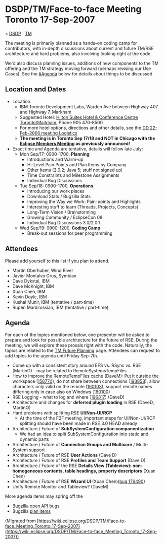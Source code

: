

DSDP/TM/Face-to-face Meeting Toronto 17-Sep-2007
================================================

< [DSDP](/DSDP "DSDP")‎ | [TM](/DSDP/TM "DSDP/TM")

The meeting is primarily planned as a hands-on coding camp for contributors, with in-depth discussions about current and future TM/RSE architecture and hard problems, also involving looking right at the code.

We'd also discuss planning issues, additions of new components to the TM offering and the TM strategy moving forward (perhaps revising our Use Cases). See the [#Agenda](#Agenda) below for details about things to be discussed.

Location and Dates
------------------

*   Location:
    *   IBM Toronto Development Labs, Warden Ave between Highway 407 and Highway 7, Markham
    *   Suggested Hotel: [Hilton Suites Hotel & Conference Centre Toronto/Markham](http://www.hilton.com/en/hi/hotels/index.jhtml;jsessionid=4KXATC2AU1HHJJ31AOQMISQ?ctyhocn=YYZAPHF), Phone 905 470-8500
    *   For more hotel options, directions and other details, see the [DD 22-Feb-2006 meeting Logistics](/DSDP-DD_Face-to-face_Toronto_22-Feb-2006#Logistics "DSDP-DD Face-to-face Toronto 22-Feb-2006")
    *   **The meeting is in Toronto Sep 17/18 and NOT in Chicago with the [Eclipse Members Meeting](http://dev.eclipse.org/mhonarc/lists/eclipse.org-committers/msg00377.html) as previously announced!**
*   Exact time and Agenda are tentative, details will follow late July:
    *   Mon Sep/17: 0900-1700, **Planning**
        *   Introductions and Warm-up
        *   Hi-Level Pain Points and Plan Items by Company
        *   Other Items (2.0.2; Java 5; stuff not signed up)
        *   Time Constraints and Milestone Assignments
        *   Individual Bug Discussions
    *   Tue Sep/18: 0900-1700, **Operations**
        *   Introducing our work places
        *   Download Stats / Bugzilla Stats
        *   Improving the Way we Work: Pain-points and Highlights
        *   Interesting stuff to learn (Threads, Projects, Concepts)
        *   Long-Term Vision / Brainstorming
        *   Growing Community / EclipseCon 08
        *   Individual Bug Discussions 3.0/2.0.1
    *   Wed Sep/19: 0900-1200, **Coding Camp**
        *   Break-out sessions for peer programming

Attendees
---------

Please add yourself to this list if you plan to attend.

*   Martin Oberhuber, Wind River
*   Javier Montalvo Orus, Symbian
*   Dave Dykstal, IBM
*   Dave McKnight, IBM
*   Xuan Chen, IBM
*   Kevin Doyle, IBM
*   Kushal Munir, IBM (tentative / part-time)
*   Rupen Mardirossian, IBM (tentative / part-time)

Agenda
------

For each of the topics mentioned below, one presenter will be asked to prepare and look for possible architecture for the future of RSE. During the meeting, we will explore these prosals right with the code. Naturally, the topics are related to the [TM Future Planning](/TM_Future_Planning "TM Future Planning") page. Attendees can request to add topics to the agenda until Friday Sep-7th.

*   Come up with a consistent story around EFS vs. RSync vs. RSE (MartinO) - may be related to RemoteSystemsTempFiles
*   How to improve the RemoteTempFiles cache (DaveM): Put it outside the workspace ([158770](https://bugs.eclipse.org/bugs/show_bug.cgi?id=158770)), do not share between connections ([193858](https://bugs.eclipse.org/bugs/show_bug.cgi?id=193858)), allow characters only valid on the remote ([160103](https://bugs.eclipse.org/bugs/show_bug.cgi?id=160103)), support remote names differing only in case also on Windows ([160100](https://bugs.eclipse.org/bugs/show_bug.cgi?id=160100))
*   RSE Logging - what to log and where ([196317](https://bugs.eclipse.org/bugs/show_bug.cgi?id=196317)) (DaveD)
*   Architecture and changes for **deferred plugin loading** in RSE (DaveD, MartinO)
*   Hard problems with splitting RSE **UI/Non-UI/RCP**
    *   At the time of the F2F meeting, important steps for UI/Non-UI/RCP splitting should have been made in RSE 3.0 HEAD already
*   Architecture / Future of **SubSystemConfiguration componentization**
    *   We had an idea to split SubSystemConfiguration into static and dynamic parts
*   Architecture / Future of **Connection Groups and Multicore** / Multi-System support
*   Architecture / Future of RSE **User Actions** (Dave D)
*   Architecture / Future of RSE **Profiles and Team Support** (Dave D)
*   Architecture / Future of the RSE **Details View (Tableview): non-homogeneous contents, table headings, property descriptors** (Xuan Chen)
*   Architecture / Future of RSE **Wizard UI** (Xuan Chen)([bug 176490](https://bugs.eclipse.org/bugs/show_bug.cgi?id=176490))
*   Unify Remote Monitor and Tableview? (DaveM)

More agenda items may spring off the

*   Bugzilla [open API bugs](https://bugs.eclipse.org/bugs/buglist.cgi?query_format=advanced&short_desc_type=allwordssubstr&short_desc=%5Bapi&classification=DSDP&product=Target+Management&bug_status=UNCONFIRMED&bug_status=NEW&bug_status=ASSIGNED&bug_status=REOPENED&cmdtype=doit&order=Assignee)
*   Bugzilla [plan items](https://bugs.eclipse.org/bugs/buglist.cgi?query_format=advanced&keywords_type=allwords&keywords=plan&classification=DSDP&product=Target+Management&cmdtype=doit&order=Assignee)


(Migrated from [https://wiki.eclipse.org/DSDP/TM/Face-to-face_Meeting_Toronto_17-Sep-2007](https://wiki.eclipse.org/DSDP/TM/Face-to-face_Meeting_Toronto_17-Sep-2007))